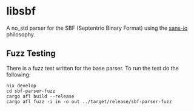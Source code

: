 # libsbf

A no_std parser for the SBF (Septentrio Binary Format) using the
[sans-io](https://sans-io.readthedocs.io/) philosophy.

## Fuzz Testing

There is a fuzz test written for the base parser. To run the test do
the following:

```
nix develop
cd sbf-parser-fuzz
cargo afl build --release
cargo afl fuzz -i in -o out ../target/release/sbf-parser-fuzz
```
